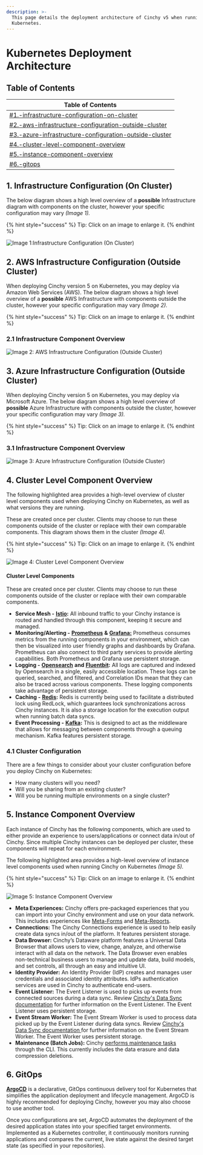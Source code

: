 ```yaml
---
description: >-
  This page details the deployment architecture of Cinchy v5 when running on
  Kubernetes.
---
```


# Kubernetes Deployment Architecture

## Table of Contents

| Table of Contents                                                                                                                                               |
| --------------------------------------------------------------------------------------------------------------------------------------------------------------- |
| [#1.-infrastructure-configuration-on-cluster](kubernetes-deployment-architecture.md#1.-infrastructure-configuration-on-cluster "mention")                       |
| [#2.-aws-infrastructure-configuration-outside-cluster](kubernetes-deployment-architecture.md#2.-aws-infrastructure-configuration-outside-cluster "mention")     |
| [#3.-azure-infrastructure-configuration-outside-cluster](kubernetes-deployment-architecture.md#3.-azure-infrastructure-configuration-outside-cluster "mention") |
| [#4.-cluster-level-component-overview](kubernetes-deployment-architecture.md#4.-cluster-level-component-overview "mention")                                     |
| [#5.-instance-component-overview](kubernetes-deployment-architecture.md#5.-instance-component-overview "mention")                                               |
| [#6.-gitops](kubernetes-deployment-architecture.md#6.-gitops "mention")                                                                                         |

## 1. Infrastructure Configuration (On Cluster)

The below diagram shows a high level overview of a **possible** Infrastructure diagram with components on the cluster, however your specific configuration may vary _(Image 1)._

{% hint style="success" %}
Tip: Click on an image to enlarge it.
{% endhint %}

![Image 1:Infrastructure Configuration (On Cluster)](<../../../../.gitbook/assets/Technical Deep Dive - Tech Stack (1).png>)

## 2. AWS Infrastructure Configuration (Outside Cluster)

When deploying Cinchy version 5 on Kubernetes, you may deploy via Amazon Web Services (AWS). The below diagram shows a high level overview of a **possible** AWS Infrastructure with components outside the cluster, however your specific configuration may vary _(Image 2)._

{% hint style="success" %}
Tip: Click on an image to enlarge it.
{% endhint %}

### 2.1 Infrastructure Component Overview

![Image 2: AWS Infrastructure Configuration (Outside Cluster)](<../../../../.gitbook/assets/DNB Cloud Architecture - AWS.png>)

## 3. Azure Infrastructure Configuration (Outside Cluster)

When deploying Cinchy version 5 on Kubernetes, you may deploy via Microsoft Azure. The below diagram shows a high level overview of **possible** Azure Infrastructure with components outside the cluster, however your specific configuration may vary _(Image 3)._

{% hint style="success" %}
Tip: Click on an image to enlarge it.
{% endhint %}

### 3.1 Infrastructure Component Overview&#x20;

![Image 3: Azure Infrastructure Configuration (Outside Cluster)](<../../../../.gitbook/assets/DNB Cloud Architecture - Azure (2).png>)

## 4. Cluster Level Component Overview

The following highlighted area provides a high-level overview of cluster level components used when deploying Cinchy on Kubernetes, as well as what versions they are running.

These are created once per cluster. Clients may choose to run these components outside of the cluster or replace with their own comparable components. This diagram shows them in the cluster _(Image 4)._

{% hint style="success" %}
Tip: Click on an image to enlarge it.
{% endhint %}

![Image 4: Cluster Level Component Overview](<../../../../.gitbook/assets/Cluster components Technical Deep Dive - Tech Stack copy 2.png>)

#### Cluster Level Components

These are created once per cluster. Clients may choose to run these components outside of the cluster or replace with their own comparable components.

* **Service Mesh -** [**Istio**](https://istio.io/)**:** All inbound traffic to your Cinchy instance is routed and handled through this component, keeping it secure and managed.
* **Monitoring/Alerting -** [**Prometheus**](https://prometheus.io/) **&** [**Grafana:**](https://prometheus.io/docs/visualization/grafana/) Prometheus consumes metrics from the running components in your environment, which can then be visualized into user friendly graphs and dashboards by Grafana. Prometheus can also connect to third party services to provide alerting capabilities. Both Prometheus and Grafana use persistent storage.
* **Logging -** [**Opensearch**](https://opensearch.org/) **and** [**Fluentbit**](https://fluentbit.io/)**:** All logs are captured and indexed by Opensearch in a single, easily accessible location. These logs can be queried, searched, and filtered, and Correlation IDs mean that they can also be traced across various components. These logging components take advantage of persistent storage.
* **Caching -** [**Redis**](https://redis.io/)**:** Redis is currently being used to facilitate a distributed lock using RedLock, which guarantees lock synchronizations across Cinchy instances. It is also a storage location for the execution output when running batch data syncs.
* **Event Processing -** [**Kafka**](https://kafka.apache.org/)**:** This is designed to act as the middleware that allows for messaging between components through a queuing mechanism. Kafka features persistent storage.&#x20;

### 4.1 Cluster Configuration

There are a few things to consider about your cluster configuration before you deploy Cinchy on Kubernetes:

* How many clusters will you need?
* Will you be sharing from an existing cluster?
* Will you be running multiple environments on a single cluster?

## 5. Instance Component Overview

Each instance of Cinchy has the following components, which are used to either provide an experience to users/applications or connect data in/out of Cinchy. Since multiple Cinchy instances can be deployed per cluster, these components will repeat for each environment.

The following highlighted area provides a high-level overview of instance level components used when running Cinchy on Kubernetes _(Image 5)._

{% hint style="success" %}
Tip: Click on an image to enlarge it.
{% endhint %}

![Image 5: Instance Component Overview](<../../../../.gitbook/assets/Instance components Technical Deep Dive - Tech Stack copy.png>)

* **Meta Experiences:** Cinchy offers pre-packaged experiences that you can import into your Cinchy environment and use on your data network. This includes experiences like [Meta-Forms](https://cinchy.gitbook.io/cinchy-meta-forms/) and [Meta-Reports](https://cinchy.gitbook.io/cinchy-meta-reports/).
* **Connections:** The Cinchy Connections experience is used to help easily create data syncs in/out of the platform. It features persistent storage.
* **Data Browser:** Cinchy’s Dataware platform features a Universal Data Browser that allows users to view, change, analyze, and otherwise interact with all data on the network. The Data Browser even enables non-technical business users to manage and update data, build models, and set controls, all through an easy and intuitive UI.
* **Identity Provider:** An Identity Provider (IdP) creates and manages user credentials and associated identity attributes. IdPs authentication services are used in Cinchy to authenticate end-users.
* **Event Listener:** The Event Listener is used to picks up events from connected sources during a data sync. Review [Cinchy's Data Sync documentation](https://cli.docs.cinchy.com/) for further information on the Event Listener. The Event Listener uses persistent storage.
* **Event Stream Worker:** The Event Stream Worker is used to process data picked up by the Event Listener during data syncs. Review [Cinchy's Data Sync documentation ](https://cli.docs.cinchy.com/)for further information on the Event Stream Worker. The Event Worker uses persistent storage.
* **Maintenance (Batch Jobs):** Cinchy [performs maintenance tasks](https://cinchy.gitbook.io/cinchy-v5.0.0/deployment-guide/deployment-installation-guide/maintenance#maintenance) through the CLI. This currently includes the data erasure and data compression deletions.

## 6. GitOps&#x20;

[**ArgoCD**](https://argo-cd.readthedocs.io/en/stable/) is a declarative, GitOps continuous delivery tool for Kubernetes that simplifies the application deployment and lifecycle management. ArgoCD is highly recommended for deploying Cinchy, however you may also choose to use another tool.

Once you configurations are set, ArgoCD automates the deployment of the desired application states into your specified target environments. Implemented as a Kubernetes controller, it continuously monitors running applications and compares the current, live state against the desired target state (as specified in your repositories).
